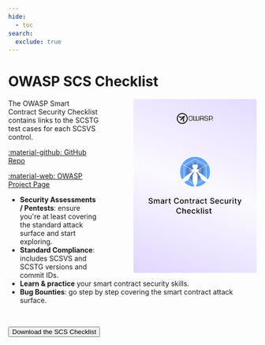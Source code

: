 ```yaml
---
hide:
  - toc
search:
  exclude: true
---
```


# OWASP SCS Checklist

<img src="../assets/scs_checklist.png" align="right" style="border-radius: 3px; margin-left: 5em; box-shadow: rgba(149, 157, 165, 0.2) 0px 8px 12x;" width="250px" />

The OWASP Smart Contract Security Checklist contains links to the SCSTG test cases for each SCSVS control.

<a href="https://github.com/OWASP/owasp-scstg/checklists">:material-github: GitHub Repo</a>

<a href="https://owasp.org/owasp-scstg">:material-web: OWASP Project Page</a>

- **Security Assessments / Pentests**: ensure you're at least covering the standard attack surface and start exploring.
- **Standard Compliance**: includes SCSVS and SCSTG versions and commit IDs.
- **Learn & practice** your smart contract security skills.
- **Bug Bounties**: go step by step covering the smart contract attack surface.

<br>

<button class="scs-button" onclick="window.location.href='https://github.com/OWASP/owasp-scstg/releases/latest/download/OWASP_SCS_Checklist.xlsx';"> Download the SCS Checklist</button>

<br>
